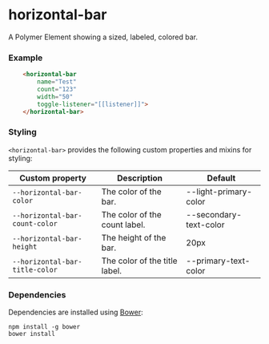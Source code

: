 # horizontal-bar

A Polymer Element showing a sized, labeled, colored bar.

### Example
```html
    <horizontal-bar
        name="Test"
        count="123"
        width="50"
        toggle-listener="[[listener]]">
    </horizontal-bar>
```

### Styling

`<horizontal-bar>` provides the following custom properties and mixins for styling:

Custom property                | Description                   | Default
-------------------------------|-------------------------------|-----------------------
`--horizontal-bar-color`       | The color of the bar.         | --light-primary-color
`--horizontal-bar-count-color` | The color of the count label. | --secondary-text-color
`--horizontal-bar-height`      | The height of the bar.        | 20px
`--horizontal-bar-title-color` | The color of the title label. | --primary-text-color

### Dependencies

Dependencies are installed using [Bower](http://bower.io/):

    npm install -g bower
    bower install
